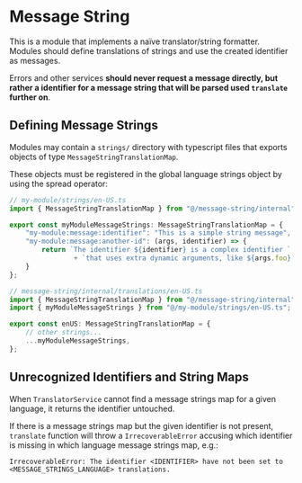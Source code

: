 # Message String
This is a module that implements a naïve translator/string formatter.
Modules should define translations of strings and use the created identifier
as messages.

Errors and other services **should never request a message directly, but rather a
identifier for a message string that will be parsed used `translate` further on**.

## Defining Message Strings

Modules may contain a `strings/` directory with typescript files that exports
objects of type `MessageStringTranslationMap`.

These objects must be registered in the global language strings object by
using the spread operator:

```typescript
// my-module/strings/en-US.ts
import { MessageStringTranslationMap } from "@/message-string/internal";

export const myModuleMessageStrings: MessageStringTranslationMap = {
    "my-module:message:identifier": "This is a simple string message",
    "my-module:message:another-id": (args, identifier) => {
        return `The identifier ${identifier} is a complex identifier `
                + `that uses extra dynamic arguments, like ${args.foo}.`;
    }
};

// message-string/internal/translations/en-US.ts
import { MessageStringTranslationMap } from "@/message-string/internal";
import { myModuleMessageStrings } from "@/my-module/strings/en-US.ts";

export const enUS: MessageStringTranslationMap = {
    // other strings...
    ...myModuleMessageStrings,
};
```

## Unrecognized Identifiers and String Maps

When `TranslatorService` cannot find a message strings map for a given language,
it returns the identifier untouched.

If there is a message strings map but the given identifier is not present,
`translate` function will throw a `IrrecoverableError` accusing which identifier
is missing in which language message strings map, e.g.:
```
IrrecoverableError: The identifier <IDENTIFIER> have not been set to <MESSAGE_STRINGS_LANGUAGE> translations.
```